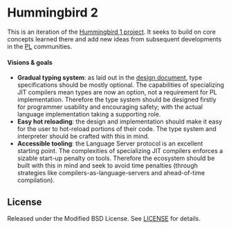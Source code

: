 # Hummingbird 2

This is an iteration of the [Hummingbird 1 project][]. It seeks to build on core concepts learned there and add new ideas from subsequent developments in the [PL][] communities.

[Hummingbird 1 project]: https://github.com/dirk/hummingbird
[PL]: https://en.wikipedia.org/wiki/Programming_language

#### Visions & goals

- **Gradual typing system**: as laid out in the [design document][], type specifications should be mostly optional. The capabilities of specializing JIT compilers mean types are now an option, not a requirement for PL implementation. Therefore the type system should be designed firstly for programmer usability and encouraging safety; with the actual language implementation taking a supporting role.
- **Easy hot reloading**: the design and implementation should make it easy for the user to hot-reload portions of their code. The type system and interpreter should be crafted with this in mind.
- **Accessible tooling**: the Language Server protocol is an excellent starting point. The complexities of specializing JIT compilers enforces a sizable start-up penalty on tools. Therefore the ecosystem should be built with this in mind and seek to avoid time penalties (through strategies like compilers-as-language-servers and ahead-of-time compilation).

[design document]: DESIGN.md

## License

Released under the Modified BSD License. See [LICENSE](LICENSE) for details.
